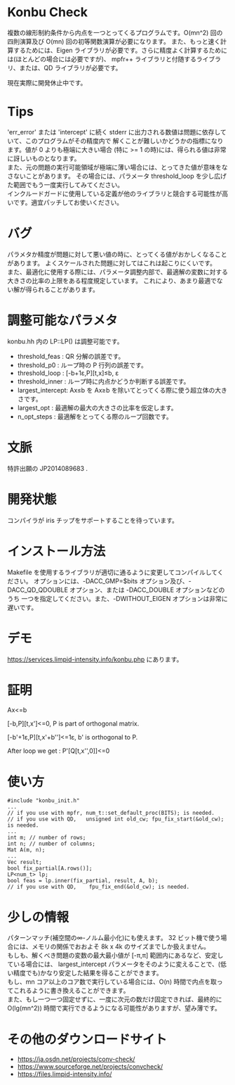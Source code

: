 # Konbu Check
複数の線形制約条件から内点を一つとってくるプログラムです。O(mn^2) 回の四則演算及び O(mn) 回の初等関数演算が必要になります。
また、もっと速く計算するためには、Eigen ライブラリが必要です。さらに精度よく計算するためには(ほとんどの場合には必要ですが)、
mpfr++ ライブラリと付随するライブラリ、または、QD ライブラリが必要です。  

現在実際に開発休止中です。

# Tips
'err_error' または 'intercept' に続く stderr に出力される数値は問題に依存していて、このプログラムがその精度内で
解くことが難しいかどうかの指標になります。値が 0 よりも極端に大きい場合 (特に >= 1 の時)には、得られる値は非常に訝しいものとなります。  
また、元の問題の実行可能領域が極端に薄い場合には、とってきた値が意味をなさないことがあります。
その場合には、パラメータ threshold_loop を少し広げた範囲でもう一度実行してみてください。  
インクルードガードに使用している定義が他のライブラリと競合する可能性が高いです。適宜パッチしてお使いください。  

# バグ
パラメタか精度が問題に対して悪い値の時に、とってくる値がおかしくなることがあります。
よくスケールされた問題に対してはこれは起こりにくいです。  
また、最適化に使用する際には、パラメータ調整内部で、最適解の変数に対する大きさの比率の上限をある程度規定しています。
これにより、あまり最適でない解が得られることがあります。

# 調整可能なパラメタ
konbu.hh 内の LP<T>::LP() は調整可能です。
* threshold_feas   : QR 分解の誤差です。
* threshold_p0     : ループ時の P 行列の誤差です。
* threshold_loop   : [-b+1&epsilon;,P][t,x]&leq;b, &epsilon;
* threshold_inner  : ループ時に内点かどうか判断する誤差です。
* largest_intercept: Ax&leq;b を Ax&geq;b を除いてとってくる際に使う超立体の大きさです。
* largest_opt      : 最適解の最大の大きさの比率を仮定します。
* n_opt_steps      : 最適解をとってくる際のループ回数です。

# 文脈
特許出願の JP2014089683 . 

# 開発状態
コンパイラが iris チップをサポートすることを待っています。  

# インストール方法
Makefile を使用するライブラリが適切に通るように変更してコンパイルしてください。
オプションには、-DACC_GMP=$bits オプション及び、-DACC_QD_QDOUBLE オプション、または -DACC_DOUBLE オプションなどのうち
一つを指定してください。また、-DWITHOUT_EIGEN オプションは非常に遅いです。

# デモ
https://services.limpid-intensity.info/konbu.php にあります。

# 証明
Ax&lt;=b

[-b,P][t,x']&lt;=0,
P is part of orthogonal matrix.

[-b'+1&epsilon;,P][t,x'+b'']&lt;=1&epsilon;,
b' is orthogonal to P.

After loop we get :
P'[Q[t,x'',0]]&lt;=0

# 使い方
    #include "konbu_init.h"
    ...
    // if you use with mpfr, num_t::set_default_proc(BITS); is needed.
    // if you use with QD,   unsigned int old_cw; fpu_fix_start(&old_cw); is needed.
    ...
    int m; // number of rows;
    int n; // number of columns;
    Mat A(m, n);
    ...
    Vec result;
    bool fix_partial[A.rows()];
    LP<num_t> lp;
    bool feas = lp.inner(fix_partial, result, A, b);
    // if you use with QD,    fpu_fix_end(&old_cw); is needed.

# 少しの情報
パターンマッチ(補空間の&infin;-ノルム最小化)にも使えます。
32 ビット機で使う場合には、メモリの関係でおおよそ 8k x 4k のサイズまでしか扱えません。  
もしも、解くべき問題の変数の最大最小値が [-&pi;,&pi;] 範囲内にあるなど、安定している場合には、
largest_intercept パラメータをそのように変えることで、(低い精度でも)かなり安定した結果を得ることができます。  
もし、mn コア以上のコア数で実行している場合には、O(n) 時間で内点を取ってこれるように書き換えることができます。  
また、もし一つ一つ固定せずに、一度に次元の数だけ固定できれば、最終的に O(lg(mn^2)) 時間で実行できるようになる可能性がありますが、望み薄です。

# その他のダウンロードサイト
* https://ja.osdn.net/projects/conv-check/
* https://www.sourceforge.net/projects/convcheck/
* https://files.limpid-intensity.info/
